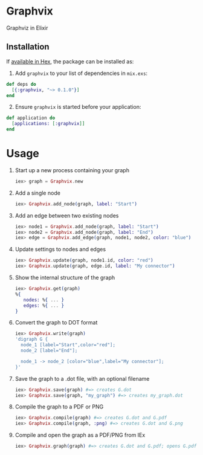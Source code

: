 # Graphvix

Graphviz in Elixir

## Installation

If [available in Hex](https://hex.pm/docs/publish), the package can be installed as:

1. Add `graphvix` to your list of dependencies in `mix.exs`:

```elixir
def deps do
  [{:graphvix, "~> 0.1.0"}]
end
```

2. Ensure `graphvix` is started before your application:

```elixir
def application do
  [applications: [:graphvix]]
end
```

# Usage

1. Start up a new process containing your graph

    ```elixir
    iex> graph = Graphvix.new
    ```

1. Add a single node

    ```elixir
    iex> Graphvix.add_node(graph, label: "Start")
    ```

1. Add an edge between two existing nodes

    ```elixir
    iex> node1 = Graphvix.add_node(graph, label: "Start")
    iex> node2 = Graphvix.add_node(graph, label: "End")
    iex> edge = Graphvix.add_edge(graph, node1, node2, color: "blue")
    ```

1. Update settings to nodes and edges

    ```elixir
    iex> Graphvix.update(graph, node1.id, color: "red")
    iex> Graphvix.update(graph, edge.id, label: "My connector")
    ```

1. Show the internal structure of the graph

    ```elixir
    iex> Graphvix.get(graph)
    %{
       nodes: %{ ... }
       edges: %{ ... }
    }
    ```
1. Convert the graph to DOT format

    ```elixir
    iex> Graphvix.write(graph)
    'digraph G {
      node_1 [label="Start",color="red"];
      node_2 [label="End"];

      node_1 -> node_2 [color="blue",label="My connector"];
    }'
    ```
1. Save the graph to a .dot file, with an optional filename

    ```elixir
    iex> Graphvix.save(graph) #=> creates G.dot
    iex> Graphvix.save(graph, "my_graph") #=> creates my_graph.dot
    ```

1. Compile the graph to a PDF or PNG

    ```elixir
    iex> Graphvix.compile(graph) #=> creates G.dot and G.pdf
    iex> Graphvix.compile(graph, :png) #=> creates G.dot and G.png
    ```

1. Compile and open the graph as a PDF/PNG from IEx

    ```elixir
    iex> Graphvix.graph(graph) #=> creates G.dot and G.pdf; opens G.pdf
    ```
